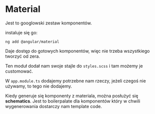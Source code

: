 # Material

Jest to googlowski zestaw komponentów.

instaluje się go:

```
ng add @angular/material
```

Daje dostęp do gotowych komponentów, więc nie trzeba wszystkiego tworzyć od zera. 

Ten moduł dodał nam swoje stajle do `styles.scss` i tam możemy je customować. 

W `app.module.ts` dodajemy potrzebne nam rzeczy, jeżeli czegoś nie używamy, to tego nie dodajemy. 

Kiedy generuje się komponenty z materiala, można posłużyć się **schematics**. Jest to boilerpalate dla komponentów który w chwili wygenerowania dostarczy nam template code.
